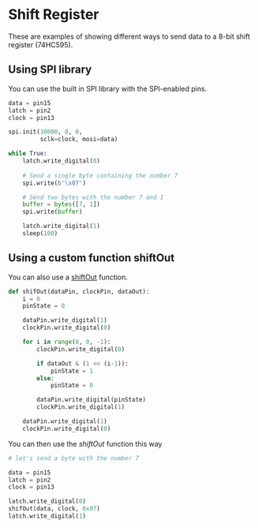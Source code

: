 # Shift Register

These are examples of showing different ways to send data to a 8-bit shift register (74HC595).

## Using SPI library

You can use the built in SPI library with the SPI-enabled pins.

```python
data = pin15
latch = pin2
clock = pin13

spi.init(10000, 8, 0,
         sclk=clock, mosi=data)

while True:
    latch.write_digital(0)
    
    # Send a single byte containing the number 7
    spi.write(b'\x07')

    # Send two bytes with the number 7 and 1
    buffer = bytes([7, 1])
    spi.write(buffer)

    latch.write_digital(1)
    sleep(100)
```


## Using a custom function shiftOut

You can also use a [shiftOut](https://www.arduino.cc/reference/en/language/functions/advanced-io/shiftout/) function.

```python
def shifOut(dataPin, clockPin, dataOut):
    i = 0
    pinState = 0

    dataPin.write_digital(1)
    clockPin.write_digital(0)

    for i in range(8, 0, -1):
        clockPin.write_digital(0)

        if dataOut & (1 << (i-1)):
            pinState = 1
        else:
            pinState = 0

        dataPin.write_digital(pinState)
        clockPin.write_digital(1)

    dataPin.write_digital(1)
    clockPin.write_digital(0)
```

You can then use the _shiftOut_ function this way

```python
# let's send a byte with the number 7

data = pin15
latch = pin2
clock = pin13

latch.write_digital(0)
shifOut(data, clock, 0x07)
latch.write_digital(1)

```